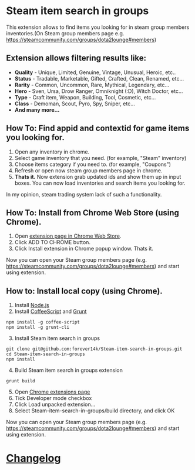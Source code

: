 # Steam item search in groups
This extension allows to find items you looking for in steam group members inventories.(On Steam group members page e.g. https://steamcommunity.com/groups/dota2lounge#members)

## Extension allows filtering results like:
* **Quality** - Unique, Limited, Genuine, Vintage, Unusual, Heroic, etc..
* **Status** - Tradable, Marketable, Gifted, Crafted, Clean, Renamed, etc...
* **Rarity** - Common, Uncommon, Rare, Mythical, Legendary, etc...
* **Hero** - Sven, Ursa, Drow Ranger, Omniknight (:D), Witch Doctor, etc...
* **Type** - Craft item, Weapon, Building, Tool, Cosmetic, etc...
* **Class** - Demoman, Scout, Pyro, Spy, Sniper, etc...
* **And many more...**

## **How To:** Find appid and contextid for game items you looking for.
1. Open any inventory in chrome.
2. Select game inventory that you need. (for example, "Steam" inventory)
3. Choose items category if you need to. (for example, "Coupons")
4. Refresh or open now steam group members page in chrome.
5. **Thats it.** Now extension grab updated ids and show them up in input boxes. You can now load inventories and search items you looking for.

In my opinion, steam trading system lack of such a functionality.

## **How To:** Install from Chrome Web Store (using Chrome).
1. Open [extension page in Chrome Web Store](https://chrome.google.com/webstore/detail/steam-item-search-in-grou/cknbgccobipnhmjemjdgocpdhfflenac).
2. Click ADD TO CHROME button.
3. Click Install extension in Chrome popup window. Thats it.

Now you can open your Steam group members page (e.g. https://steamcommunity.com/groups/dota2lounge#members) and start using extension.

## **How to:** Install local copy (using Chrome).
1. Install [Node.js](https://nodejs.org)
2. Install [CoffeeScript](http://coffeescript.org/) and [Grunt](http://gruntjs.com/)
```
npm install -g coffee-script
npm install -g grunt-cli
```
3. Install Steam item search in groups
```
git clone git@github.com:forever14k/Steam-item-search-in-groups.git
cd Steam-item-search-in-groups
npm install
```
4. Build Steam item search in groups extension
```
grunt build
```
5. Open [Chrome extensions page](chrome://extensions/)
6. Tick Developer mode checkbox
7. Click Load unpacked extension...
8. Select Steam-item-search-in-groups/build directory, and click OK

Now you can open your Steam group members page (e.g. https://steamcommunity.com/groups/dota2lounge#members) and start using extension.

# [Changelog](/CHANGELOG.md)
